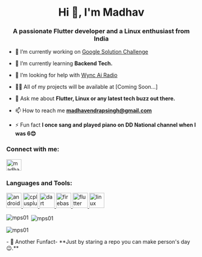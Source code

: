 <h1 align="center">Hi 👋, I'm Madhav</h1>
<h3 align="center">A passionate Flutter developer and a Linux enthusiast from India</h3>

- 🔭 I’m currently working on [Google Solution Challenge](https://github.com/mps01/NamasteSoul)

- 🌱 I’m currently learning **Backend Tech.**

- 🤝 I’m looking for help with [Wync Ai Radio](https://github.com/mps01/Wync-AI-Radio)

- 👨‍💻 All of my projects will be  available at [Coming Soon...]

- 💬 Ask me about **Flutter, Linux or any latest tech buzz out there.**

- 📫 How to reach me **madhavendrapsingh@gmail.com**

- ⚡ Fun fact **I once sang and played piano on DD National channel when I was 6😊**

<h3 align="left">Connect with me:</h3>
<p align="left">
<a href="https://in.linkedin.com/in/madhavendra-p-singh-12a208193" target="blank"><img align="center" src="https://cdn.jsdelivr.net/npm/simple-icons@3.0.1/icons/linkedin.svg" alt="madhavendra p. singh" height="30" width="40" /></a>
</p>

<h3 align="left">Languages and Tools:</h3>
<p align="left"> <a href="https://developer.android.com" target="_blank"> <img src="https://pngimg.com/uploads/android_logo/android_logo_PNG3.png" alt="android" width="40" height="40"/> </a> <a href="https://www.w3schools.com/cpp/" target="_blank"> <img src="https://cdn.freebiesupply.com/logos/thumbs/2x/c-logo.png" alt="cplusplus" width="40" height="40"/> </a> <a href="https://dart.dev" target="_blank"> <img src="https://www.vectorlogo.zone/logos/dartlang/dartlang-icon.svg" alt="dart" width="40" height="40"/> </a> <a href="https://firebase.google.com/" target="_blank"> <img src="https://www.vectorlogo.zone/logos/firebase/firebase-icon.svg" alt="firebase" width="40" height="40"/> </a> <a href="https://flutter.dev" target="_blank"> <img src="https://www.vectorlogo.zone/logos/flutterio/flutterio-icon.svg" alt="flutter" width="40" height="40"/> </a> <a href="https://www.linux.org/" target="_blank"> <img src="https://pngimg.com/uploads/linux/linux_PNG1.png" alt="linux" width="40" height="40"/> </a> </p>

<p><img align="left" src="https://github-readme-stats.vercel.app/api/top-langs?username=mps01&show_icons=true&locale=en&layout=compact" alt="mps01" /></p>

<p>&nbsp;<img align="center" src="https://github-readme-stats.vercel.app/api?username=mps01&show_icons=true&locale=en" alt="mps01" /></p>

<p><img align="center" src="https://github-readme-streak-stats.herokuapp.com/?user=mps01&" alt="mps01" /></p>
- 🙌 Another Funfact- **Just by staring a repo you can make person's day😉.**
